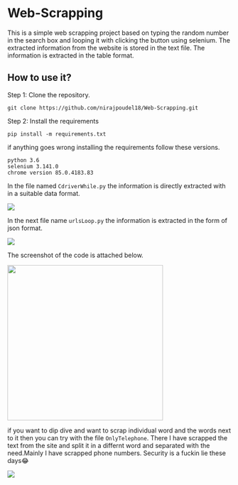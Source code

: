 # Web-Scrapping

This is a simple web scrapping project based on typing the random number in the search box and looping it with clicking the button using selenium. The extracted information from the website is stored in the text file. The information is extracted in the table format. 

## How to use it?

Step 1: Clone the repository.

`git clone https://github.com/nirajpoudel18/Web-Scrapping.git`

Step 2: Install the requirements

`pip install -m requirements.txt`

if anything goes wrong installing the requirements follow these versions.
   ``` 
   python 3.6
   selenium 3.141.0
   chrome version 85.0.4183.83
   ```
   
In the file named `CdriverWhile.py` the information is directly extracted with in a suitable data format.

 

<img src="https://user-images.githubusercontent.com/59787504/92299382-80d4e400-ef71-11ea-95b2-4428e676c0f2.gif">



In the next file name `urlsLoop.py` the information is extracted in the form of json format.

<img src = "https://user-images.githubusercontent.com/59787504/92299984-ea0b2600-ef76-11ea-9c75-505719f0da6a.gif">


The screenshot of the code is attached below.

<img src = "https://user-images.githubusercontent.com/59787504/92299962-bb8d4b00-ef76-11ea-859b-1ae68e43c5f0.png" height = "350" width = "350">

if you want to dip dive and want to scrap individual word and the words next to it then you can try with the file `OnlyTelephone`. There I have scrapped the text from the site and split it in a differnt word and separated with the need.Mainly I have scrapped phone numbers. Security is a fuckin lie these days😂

<img src = "https://user-images.githubusercontent.com/59787504/92304886-d5905300-efa1-11ea-9c0f-0cca9cc90cd2.gif">


  
  

   
